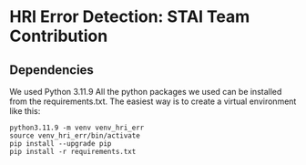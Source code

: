 # HRI Error Detection: STAI Team Contribution

## Dependencies
We used Python 3.11.9 All the python packages we used can be installed from the requirements.txt. 
The easiest way is to create a virtual environment like this: 
```
python3.11.9 -m venv venv_hri_err
source venv_hri_err/bin/activate
pip install --upgrade pip
pip install -r requirements.txt
```
